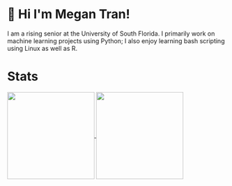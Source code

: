 # 👋 Hi I'm Megan Tran!

I am a rising senior at the University of South Florida. I primarily work on machine learning projects using Python; I also enjoy learning bash scripting using Linux as well as R.

# Stats

<a href="https://github.com/Sonicdaheghod/github-readme-stats">
  <img height=200 align="center" src="https://github-readme-stats.vercel.app/api?username=Sonicdaheghod&show_icons=true&theme=tokyonight&hide_rank=True" />
</a>
<a href="https://github.com/Sonicdaheghod/convoychat">
  <img height=200 align="center" src="https://github-readme-stats.vercel.app/api/top-langs/?username=Sonicdaheghod&theme=tokyonight&hide_progress=true&layout=compact&langs_count=8&card_width=320" />
</a>

<!--
**Sonicdaheghod/Sonicdaheghod** is a ✨ _special_ ✨ repository because its `README.md` (this file) appears on your GitHub profile.

Here are some ideas to get you started:

- 🔭 I’m currently working on ...
- 🌱 I’m currently learning ...
- 👯 I’m looking to collaborate on ...
- 🤔 I’m looking for help with ...
- 💬 Ask me about ...
- 📫 How to reach me: ...
- 😄 Pronouns: ...
- ⚡ Fun fact: ...
-->

